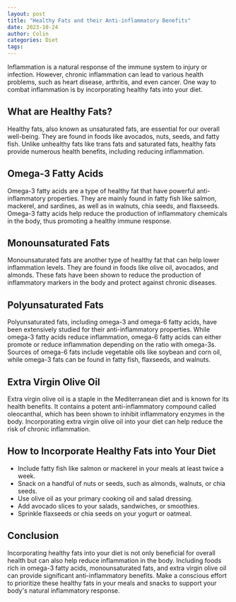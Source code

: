 ```yaml
---
layout: post
title: "Healthy Fats and their Anti-inflammatory Benefits"
date: 2023-10-24
author: Colin
categories: Diet
tags: 
---
```


Inflammation is a natural response of the immune system to injury or infection. However, chronic inflammation can lead to various health problems, such as heart disease, arthritis, and even cancer. One way to combat inflammation is by incorporating healthy fats into your diet.

## What are Healthy Fats?

Healthy fats, also known as unsaturated fats, are essential for our overall well-being. They are found in foods like avocados, nuts, seeds, and fatty fish. Unlike unhealthy fats like trans fats and saturated fats, healthy fats provide numerous health benefits, including reducing inflammation.

## Omega-3 Fatty Acids

Omega-3 fatty acids are a type of healthy fat that have powerful anti-inflammatory properties. They are mainly found in fatty fish like salmon, mackerel, and sardines, as well as in walnuts, chia seeds, and flaxseeds. Omega-3 fatty acids help reduce the production of inflammatory chemicals in the body, thus promoting a healthy immune response.

## Monounsaturated Fats

Monounsaturated fats are another type of healthy fat that can help lower inflammation levels. They are found in foods like olive oil, avocados, and almonds. These fats have been shown to reduce the production of inflammatory markers in the body and protect against chronic diseases.

## Polyunsaturated Fats

Polyunsaturated fats, including omega-3 and omega-6 fatty acids, have been extensively studied for their anti-inflammatory properties. While omega-3 fatty acids reduce inflammation, omega-6 fatty acids can either promote or reduce inflammation depending on the ratio with omega-3s. Sources of omega-6 fats include vegetable oils like soybean and corn oil, while omega-3 fats can be found in fatty fish, flaxseeds, and walnuts.

## Extra Virgin Olive Oil

Extra virgin olive oil is a staple in the Mediterranean diet and is known for its health benefits. It contains a potent anti-inflammatory compound called oleocanthal, which has been shown to inhibit inflammatory enzymes in the body. Incorporating extra virgin olive oil into your diet can help reduce the risk of chronic inflammation.

## How to Incorporate Healthy Fats into Your Diet

- Include fatty fish like salmon or mackerel in your meals at least twice a week.
- Snack on a handful of nuts or seeds, such as almonds, walnuts, or chia seeds.
- Use olive oil as your primary cooking oil and salad dressing.
- Add avocado slices to your salads, sandwiches, or smoothies.
- Sprinkle flaxseeds or chia seeds on your yogurt or oatmeal.

## Conclusion

Incorporating healthy fats into your diet is not only beneficial for overall health but can also help reduce inflammation in the body. Including foods rich in omega-3 fatty acids, monounsaturated fats, and extra virgin olive oil can provide significant anti-inflammatory benefits. Make a conscious effort to prioritize these healthy fats in your meals and snacks to support your body's natural inflammatory response.